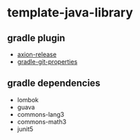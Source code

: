 # template-java-library

## gradle plugin

- [axion-release](https://plugins.gradle.org/plugin/pl.allegro.tech.build.axion-release)
- [gradle-git-properties](https://plugins.gradle.org/plugin/com.gorylenko.gradle-git-properties)

## gradle dependencies

- lombok
- guava
- commons-lang3
- commons-math3
- junit5


